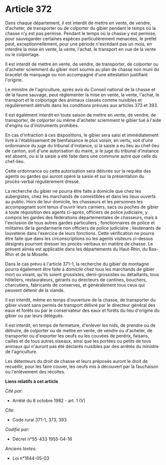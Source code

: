 # Article 372

Dans chaque département, il est interdit de mettre en vente, de vendre, d'acheter, de transporter ou de colporter du gibier
pendant le temps où la chasse n'y est pas permise. Pendant le temps où la chasse y est permise, pour sauvegarder certaines
espèces particulièrement menacées, le préfet peut, exceptionnellement, pour une période n'excédant pas un mois, en interdire
la mise en vente, la vente, l'achat, le transport en vue de la vente ou le colportage.

Il est interdit de mettre en vente, de vendre, de transporter, de colporter ou d'acheter sciemment du gibier mort soumis au
plan de chasse non muni du bracelet de marquage ou non accompagné d'une attestation justifiant l'origine.

Le ministre de l'agriculture, après avis du Conseil national de la chasse et de la faune sauvage, peut réglementer la mise en
vente, la vente, l'achat, le transport et le colportage des animaux classés comme nuisibles et régulièrement détruits dans
les conditions prévues aux articles 373 et 393.

Il est également interdit en toute saison de mettre en vente, de vendre, de transporter, de colporter ou même d'acheter
sciemment le gibier tué à l'aide d'engins ou d'instruments prohibés.

En cas d'infraction à ces dispositions, le gibier sera saisi et immédiatement livré à l'établissement de bienfaisance le plus
voisin, en vertu, soit d'une ordonnance du juge du tribunal d'instance, si la saisie a eu lieu au chef-lieu de canton, soit
d'une autorisation du maire, si le juge du tribunal d'instance est absent, ou si la saisie a été faite dans une commune autre
que celle du chef-lieu.

Cette ordonnance ou cette autorisation sera délivrée sur la requête des agents ou gardes qui auront opéré la saisie et sur la
présentation du procès-verbal régulièrement dressé.

La recherche du gibier ne pourra être faite à domicile que chez les aubergistes, chez les marchands de comestibles et dans
les lieux ouverts au public. Hors de leur domicile, les chasseurs et les personnes les accompagnant sont tenus d'ouvrir leurs
carniers, sacs ou poches de gibier à toute réquisition des agents ci-après, officiers de police judiciaire, y compris les
gardes des fédérations départementales de chasseurs, mais à l'exclusion de tous autres gardes particuliers ; fonctionnaires
de police et militaires de la gendarmerie non officiers de police judiciaire ; lieutenants de louveterie dans l'exercice de
leurs fonctions. Cette vérification ne pourra être faite que dans les circonscriptions où les agents visiteurs ci-dessus
désignés pourront dresser les procès-verbaux en matière de chasse. Le présent alinéa est applicable dans les départements du
Haut-Rhin, du Bas-Rhin et de la Moselle.

Dans le cas prévu à l'article 371-1, la recherche du gibier de montagne pourra également être faite à domicile chez tous les
marchands de gibier mort ou vivant, qu'ils soient grossistes, demi-grossistes ou détaillants, tous hôteliers, restaurateurs,
gérants ou directeurs de cantines, bouchers, charcutiers, fabricants de conserves, et généralement tous ceux qui peuvent
détenir de la viande.

Il est interdit, même en temps d'ouverture de la chasse, de transporter du gibier vivant sans permis de transport délivré par
le directeur général des eaux et forêts ou par le conservateur des eaux et forêts du lieu d'origine du gibier ou par leurs
délégués.

Il est interdit, en temps de fermeture, d'enlever les nids, de prendre ou de détruire, de colporter ou de mettre en vente, de
vendre ou d'acheter, de transporter ou d'exporter les oeufs ou les couvées de perdrix, faisans, cailles et de tous autres
oiseaux, ainsi que les portées ou petits de tous animaux qui n'auront pas été déclarés nuisibles par des arrêtés du ministre
de l'agriculture.

Les détenteurs du droit de chasse et leurs préposés auront le droit de recueillir, pour les faire couver, les oeufs mis à
découvert par la fauchaison ou l'enlèvement des récoltes.

**Liens relatifs à cet article**

_Cité par_:

  - Arrêté du 8 octobre 1982 - art. 1 (V)

_Cite_:

  - Code rural 371-1, 373, 393

_Codifié par_:

  - Décret n°55-433 1955-04-16

_Anciens textes_:

  - Loi n°1844-05-03
